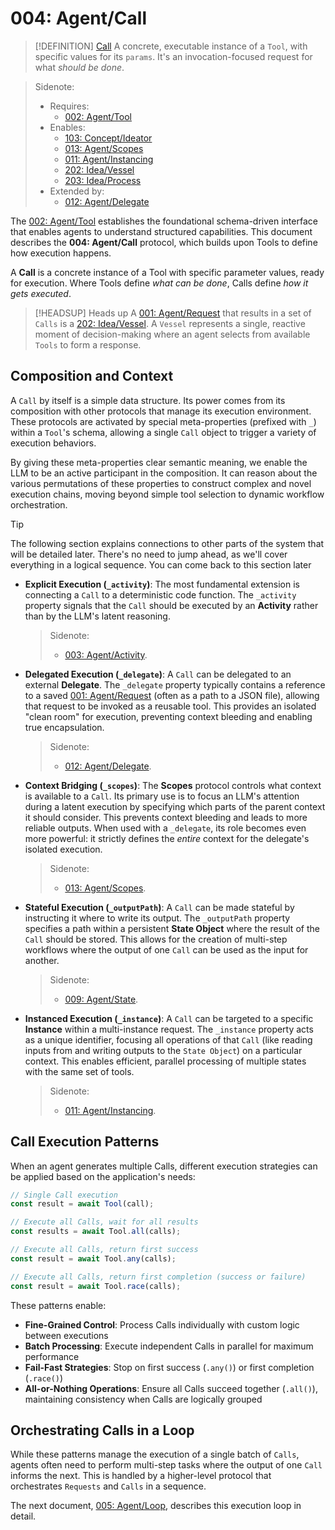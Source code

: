 # 004: Agent/Call

> [!DEFINITION] [Call](./000_glossary.md)
> A concrete, executable instance of a `Tool`, with specific values for its `params`. It's an invocation-focused request for what _should be done_.

> Sidenote:
>
> - Requires:
>   - [002: Agent/Tool](./002_agent_tool.md)
> - Enables:
>   - [103: Concept/Ideator](./103_concept_ideator.md)
>   - [013: Agent/Scopes](./013_agent_scopes.md)
>   - [011: Agent/Instancing](./011_agent_instancing.md)
>   - [202: Idea/Vessel](./202_idea_vessel.md)
>   - [203: Idea/Process](./203_idea_process.md)
> - Extended by:
>   - [012: Agent/Delegate](./012_agent_delegate.md)

The [002: Agent/Tool](./002_agent_tool.md) establishes the foundational schema-driven interface that enables agents to understand structured capabilities. This document describes the **004: Agent/Call** protocol, which builds upon Tools to define how execution happens.

A **Call** is a concrete instance of a Tool with specific parameter values, ready for execution. Where Tools define _what can be done_, Calls define _how it gets executed_.

> [!HEADSUP] Heads up
> A [001: Agent/Request](./001_agent_request.md) that results in a set of `Calls` is a [202: Idea/Vessel](./202_idea_vessel.md). A `Vessel` represents a single, reactive moment of decision-making where an agent selects from available `Tools` to form a response.

## Composition and Context

A `Call` by itself is a simple data structure. Its power comes from its composition with other protocols that manage its execution environment. These protocols are activated by special meta-properties (prefixed with `_`) within a `Tool`'s schema, allowing a single `Call` object to trigger a variety of execution behaviors.

By giving these meta-properties clear semantic meaning, we enable the LLM to be an active participant in the composition. It can reason about the various permutations of these properties to construct complex and novel execution chains, moving beyond simple tool selection to dynamic workflow orchestration.

> [!TIP]
> The following section explains connections to other parts of the system that will be detailed later. There's no need to jump ahead, as we'll cover everything in a logical sequence. You can come back to this section later

- **Explicit Execution (`_activity`)**: The most fundamental extension is connecting a `Call` to a deterministic code function. The `_activity` property signals that the `Call` should be executed by an **Activity** rather than by the LLM's latent reasoning.

  > Sidenote:
  >
  > - [003: Agent/Activity](./003_agent_activity.md).

- **Delegated Execution (`_delegate`)**: A `Call` can be delegated to an external **Delegate**. The `_delegate` property typically contains a reference to a saved [001: Agent/Request](./001_agent_request.md) (often as a path to a JSON file), allowing that request to be invoked as a reusable tool. This provides an isolated "clean room" for execution, preventing context bleeding and enabling true encapsulation.

  > Sidenote:
  >
  > - [012: Agent/Delegate](./012_agent_delegate.md).

- **Context Bridging (`_scopes`)**: The **Scopes** protocol controls what context is available to a `Call`. Its primary use is to focus an LLM's attention during a latent execution by specifying which parts of the parent context it should consider. This prevents context bleeding and leads to more reliable outputs. When used with a `_delegate`, its role becomes even more powerful: it strictly defines the _entire_ context for the delegate's isolated execution.

  > Sidenote:
  >
  > - [013: Agent/Scopes](./013_agent_scopes.md).

- **Stateful Execution (`_outputPath`)**: A `Call` can be made stateful by instructing it where to write its output. The `_outputPath` property specifies a path within a persistent **State Object** where the result of the `Call` should be stored. This allows for the creation of multi-step workflows where the output of one `Call` can be used as the input for another.

  > Sidenote:
  >
  > - [009: Agent/State](./009_agent_state.md).

- **Instanced Execution (`_instance`)**: A `Call` can be targeted to a specific **Instance** within a multi-instance request. The `_instance` property acts as a unique identifier, focusing all operations of that `Call` (like reading inputs from and writing outputs to the `State Object`) on a particular context. This enables efficient, parallel processing of multiple states with the same set of tools.
  > Sidenote:
  >
  > - [011: Agent/Instancing](./011_agent_instancing.md).

## Call Execution Patterns

When an agent generates multiple Calls, different execution strategies can be applied based on the application's needs:

```typescript
// Single Call execution
const result = await Tool(call);

// Execute all Calls, wait for all results
const results = await Tool.all(calls);

// Execute all Calls, return first success
const result = await Tool.any(calls);

// Execute all Calls, return first completion (success or failure)
const result = await Tool.race(calls);
```

These patterns enable:

- **Fine-Grained Control**: Process Calls individually with custom logic between executions
- **Batch Processing**: Execute independent Calls in parallel for maximum performance
- **Fail-Fast Strategies**: Stop on first success (`.any()`) or first completion (`.race()`)
- **All-or-Nothing Operations**: Ensure all Calls succeed together (`.all()`), maintaining consistency when Calls are logically grouped

## Orchestrating Calls in a Loop

While these patterns manage the execution of a single batch of `Calls`, agents often need to perform multi-step tasks where the output of one `Call` informs the next. This is handled by a higher-level protocol that orchestrates `Requests` and `Calls` in a sequence.

The next document, [005: Agent/Loop](./005_agent_loop.md), describes this execution loop in detail.
